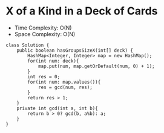 # X of a Kind in a Deck of Cards

- Time Complexity: O(N)
- Space Complexity: O(N)

```
class Solution {
    public boolean hasGroupsSizeX(int[] deck) {
        HashMap<Integer, Integer> map = new HashMap();
        for(int num: deck){
            map.put(num, map.getOrDefault(num, 0) + 1);
        }
        int res = 0;
        for(int num: map.values()){
            res = gcd(num, res);
        }
        return res > 1;
    }
    private int gcd(int a, int b){
        return b > 0? gcd(b, a%b): a;
    }
}
```
